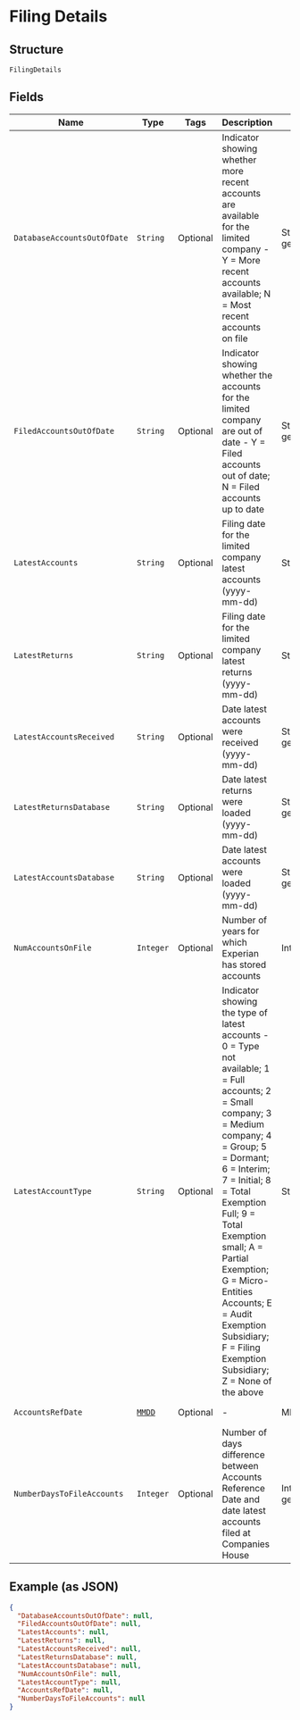 
# Filing Details

## Structure

`FilingDetails`

## Fields

| Name | Type | Tags | Description | Getter | Setter |
|  --- | --- | --- | --- | --- | --- |
| `DatabaseAccountsOutOfDate` | `String` | Optional | Indicator showing whether more recent accounts are available for the limited company - Y = More recent accounts available; N = Most recent accounts on file | String getDatabaseAccountsOutOfDate() | setDatabaseAccountsOutOfDate(String databaseAccountsOutOfDate) |
| `FiledAccountsOutOfDate` | `String` | Optional | Indicator showing whether the accounts for the limited company are out of date - Y = Filed accounts out of date; N = Filed accounts up to date | String getFiledAccountsOutOfDate() | setFiledAccountsOutOfDate(String filedAccountsOutOfDate) |
| `LatestAccounts` | `String` | Optional | Filing date for the limited company latest accounts (yyyy-mm-dd) | String getLatestAccounts() | setLatestAccounts(String latestAccounts) |
| `LatestReturns` | `String` | Optional | Filing date for the limited company latest returns (yyyy-mm-dd) | String getLatestReturns() | setLatestReturns(String latestReturns) |
| `LatestAccountsReceived` | `String` | Optional | Date latest accounts were received (yyyy-mm-dd) | String getLatestAccountsReceived() | setLatestAccountsReceived(String latestAccountsReceived) |
| `LatestReturnsDatabase` | `String` | Optional | Date latest returns were loaded (yyyy-mm-dd) | String getLatestReturnsDatabase() | setLatestReturnsDatabase(String latestReturnsDatabase) |
| `LatestAccountsDatabase` | `String` | Optional | Date latest accounts were loaded (yyyy-mm-dd) | String getLatestAccountsDatabase() | setLatestAccountsDatabase(String latestAccountsDatabase) |
| `NumAccountsOnFile` | `Integer` | Optional | Number of years for which Experian has stored accounts | Integer getNumAccountsOnFile() | setNumAccountsOnFile(Integer numAccountsOnFile) |
| `LatestAccountType` | `String` | Optional | Indicator showing the type of latest accounts - 0 = Type not available; 1 = Full accounts; 2 = Small company; 3 = Medium company; 4 = Group; 5 = Dormant; 6 = Interim; 7 = Initial; 8 = Total Exemption Full; 9 = Total Exemption small; A = Partial Exemption; G = Micro-Entities Accounts; E = Audit Exemption Subsidiary; F = Filing Exemption Subsidiary; Z = None of the above | String getLatestAccountType() | setLatestAccountType(String latestAccountType) |
| `AccountsRefDate` | [`MMDD`](../../doc/models/mmdd.md) | Optional | - | MMDD getAccountsRefDate() | setAccountsRefDate(MMDD accountsRefDate) |
| `NumberDaysToFileAccounts` | `Integer` | Optional | Number of days difference between Accounts Reference Date and date latest accounts filed at Companies House | Integer getNumberDaysToFileAccounts() | setNumberDaysToFileAccounts(Integer numberDaysToFileAccounts) |

## Example (as JSON)

```json
{
  "DatabaseAccountsOutOfDate": null,
  "FiledAccountsOutOfDate": null,
  "LatestAccounts": null,
  "LatestReturns": null,
  "LatestAccountsReceived": null,
  "LatestReturnsDatabase": null,
  "LatestAccountsDatabase": null,
  "NumAccountsOnFile": null,
  "LatestAccountType": null,
  "AccountsRefDate": null,
  "NumberDaysToFileAccounts": null
}
```

